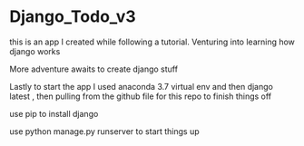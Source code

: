 # Django_Todo_v3

this is an app I created while following a tutorial. Venturing into learning how django works 

More adventure awaits to create django stuff

Lastly to start the app I used anaconda 3.7 virtual env and then django latest , then pulling from the github
file for this repo to finish things off

use pip to install django 

use  python manage.py runserver to start things up
